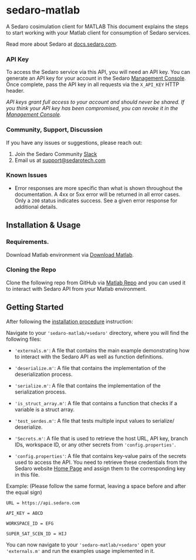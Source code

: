 # sedaro-matlab
A Sedaro cosimulation client for MATLAB
This document explains the steps to start working with your Matlab client for consumption of Sedaro services.

Read more about Sedaro at [docs.sedaro.com](https://docs.sedaro.com).

### API Key

To access the Sedaro service via this API, you will need an API key.  You can generate an API key for your account in the
Sedaro [Management Console](https://satellite.sedaro.com/account). Once complete, pass the API key in all requests
via the `X_API_KEY` HTTP header.

*API keys grant full access to your account and should never be shared. If you think your API key has been compromised,
you can revoke it in the [Management Console](https://satellite.sedaro.com/account).*

### Community, Support, Discussion

If you have any issues or suggestions, please reach out:

1. Join the Sedaro Community [Slack](https://join.slack.com/t/sedaro-community/shared_invite/zt-1jps4i711-mXy88AZQ9AV7YcEXr8x7Ow)
2. Email us at support@sedarotech.com

### Known Issues

- Error responses are more specific than what is shown throughout the documentation.  A 4xx or 5xx error will be returned
in all error cases.  Only a `200` status indicates success.  See a given error response for additional details.

## Installation & Usage

### Requirements.

Download Matlab environment via [Download Matlab](https://www.mathworks.com/downloads/).

### Cloning the Repo

Clone the following repo from GitHub via [Matlab Repo](https://github.com/sedaro/sedaro-matlab/tree/main/%2Bsedaro) and you can used it to interact with Sedaro API from your Matlab environment.


## Getting Started

After following the [installation procedure](#installation--usage) instruction:



Navigate to your `'sedaro-matlab/+sedaro'` directory, where you will find the following files:

* `'externals.m'`: A file that contains the main example demonstrating how to interact with the Sedaro API as well as function definitions.

* `'deserialize.m'`: A file that contains the implementation of the deserialization process.

* `'serialize.m'`: A file that contains the implementation of the serialization process.

* `'is_struct_array.m'`: A file that contains a function that checks if a variable is a struct array.

* `'test_serdes.m'`: A file that tests multiple input values to serialize/ deserialize.

* `'Secrets.m'`: A file that is used to retrieve the host URL, API key, branch IDs, workspace ID, or any other secrets from `'config.properties'`.

* `'config.properties'`: A file that contains key-value pairs of the secrets used to access the API. You need to retrieve these credentials from the Sedaro website [Home Page](https://satellite.sedaro.com) and assign them to the corresponding key in this file.



Example: (Please follow the same format, leaving a space before and after the equal sign)

    URL = https://api.sedaro.com

    API_KEY = ABCD

    WORKSPACE_ID = EFG

    SUPER_SAT_SCEN_ID = HIJ

You can now navigate to your `'sedaro-matlab/+sedaro'` open your `'externals.m'` and run the examples usage implemented in it.
